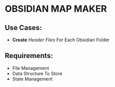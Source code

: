 # OBSIDIAN MAP MAKER

## Use Cases:
- **Create** _Header Files_ For Each Obsidian Folder

## Requirements:
- File Management
- Data Structure To Store
- State Management

